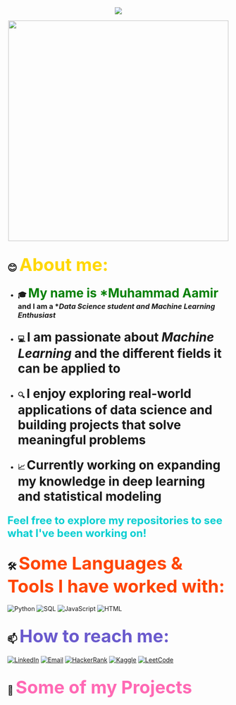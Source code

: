 <div align="center">
  <img src="https://readme-typing-svg.herokuapp.com?font=Courier+New&color=F7931E&size=40&center=true&vCenter=true&width=1000&height=80&lines=👋+Hello+and+Welcome+to+My+GitHub!;📊+Data+Science+Student;🤖+Machine+Learning+Explorer;💡+Always+Learning+and+Building" />
</div>

<p align="center">
  <img src="https://media.giphy.com/media/qgQUggAC3Pfv687qPC/giphy.gif" width="500" />
</p>

## 😊 <span style="font-size: 40px; color: #FFD700;">About me:</span>

- ### 🎓 <span style="font-size: 28px; color: green;">My name is *Muhammad Aamir</span> and I am a **Data Science student and Machine Learning Enthusiast*

- ### 💻 <span style="font-size: 28px;">I am passionate about *Machine Learning* and the different fields it can be applied to</span>

- ### 🔍 <span style="font-size: 28px;">I enjoy exploring real-world applications of data science and building projects that solve meaningful problems</span>

- ### 📈 <span style="font-size: 28px;">Currently working on expanding my knowledge in deep learning and statistical modeling</span>

### <span style="font-size: 24px; color: #00CED1;">Feel free to explore my repositories to see what I've been working on!</span>

## 🛠 <span style="font-size: 40px; color: #FF4500;">Some Languages & Tools I have worked with:</span>

![Python](https://img.shields.io/badge/Python-3776AB?style=for-the-badge&logo=python&logoColor=white)
![SQL](https://img.shields.io/badge/SQL-4479A1?style=for-the-badge&logo=postgresql&logoColor=white)
![JavaScript](https://img.shields.io/badge/JavaScript-F7DF1E?style=for-the-badge&logo=javascript&logoColor=black)
![HTML](https://img.shields.io/badge/HTML5-E34F26?style=for-the-badge&logo=html5&logoColor=white)

## 📫 <span style="font-size: 40px; color: #6A5ACD;">How to reach me:</span>

[![LinkedIn](https://img.shields.io/badge/LinkedIn-0077B5?style=for-the-badge&logo=linkedin&logoColor=white)](https://www.linkedin.com/in/moaamir28)
[![Email](https://img.shields.io/badge/Email-D14836?style=for-the-badge&logo=gmail&logoColor=white)](mailto:aamirm2800@gmail.com)
[![HackerRank](https://img.shields.io/badge/HackerRank-2EC866?style=for-the-badge&logo=hackerrank&logoColor=white)](https://www.hackerrank.com/profile/aamirm2800)
[![Kaggle](https://img.shields.io/badge/Kaggle-20BEFF?style=for-the-badge&logo=kaggle&logoColor=white)](https://www.kaggle.com/aamir28)
[![LeetCode](https://img.shields.io/badge/LeetCode-FFA116?style=for-the-badge&logo=leetcode&logoColor=black)](https://leetcode.com/u/DATAgeek28)

## 🚀 <span style="font-size: 40px; color: #FF69B4;">Some of my Projects</span>
